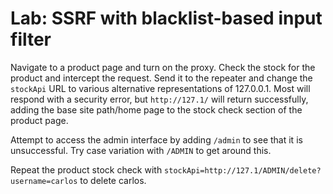# Lab: SSRF with blacklist-based input filter

Navigate to a product page and turn on the proxy. Check the stock for the product and intercept the request. Send it to the repeater and change the `stockApi` URL to various alternative representations of 127.0.0.1. Most will respond with a security error, but `http://127.1/` will return successfully, adding the base site path/home page to the stock check section of the product page.

Attempt to access the admin interface by adding `/admin` to see that it is unsuccessful. Try case variation with `/ADMIN` to get around this.

Repeat the product stock check with `stockApi=http://127.1/ADMIN/delete?username=carlos` to delete carlos.